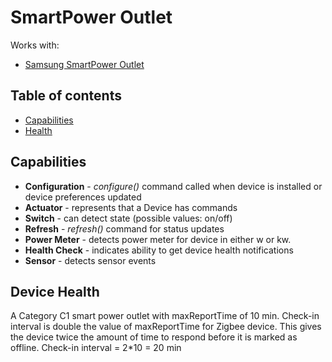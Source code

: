 # SmartPower Outlet



Works with: 

* [Samsung SmartPower Outlet](https://shop.smartthings.com/#!/products/smartpower-outlet)

## Table of contents

* [Capabilities](#capabilities)
* [Health](#device-health)

## Capabilities

* **Configuration** - _configure()_ command called when device is installed or device preferences updated
* **Actuator** - represents that a Device has commands
* **Switch** - can detect state (possible values: on/off)
* **Refresh** - _refresh()_ command for status updates
* **Power Meter** - detects power meter for device in either w or kw.
* **Health Check** - indicates ability to get device health notifications
* **Sensor** - detects sensor events

## Device Health

A Category C1 smart power outlet with maxReportTime of 10 min.
Check-in interval is double the value of maxReportTime for Zigbee device. 
This gives the device twice the amount of time to respond before it is marked as offline.
Check-in interval = 2*10 = 20 min
